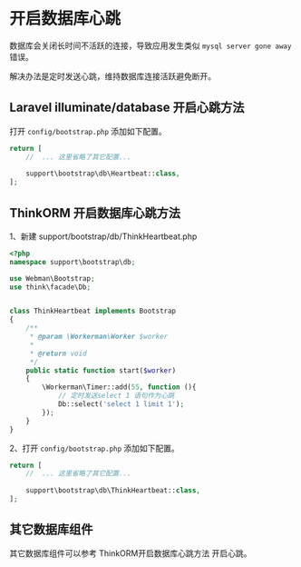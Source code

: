 # 开启数据库心跳

数据库会关闭长时间不活跃的连接，导致应用发生类似 `mysql server gone away` 错误。

解决办法是定时发送心跳，维持数据库连接活跃避免断开。

## Laravel illuminate/database 开启心跳方法

打开 `config/bootstrap.php` 添加如下配置。

```php
return [
    //  ... 这里省略了其它配置...
    
    support\bootstrap\db\Heartbeat::class,
];
```

## ThinkORM 开启数据库心跳方法

1、新建 support/bootstrap/db/ThinkHeartbeat.php
```php
<?php
namespace support\bootstrap\db;

use Webman\Bootstrap;
use think\facade\Db;


class ThinkHeartbeat implements Bootstrap
{
    /**
     * @param \Workerman\Worker $worker
     *
     * @return void
     */
    public static function start($worker)
    {
        \Workerman\Timer::add(55, function (){
            // 定时发送select 1 语句作为心跳
            Db::select('select 1 limit 1');
        });
    }
}
```

2、打开 `config/bootstrap.php` 添加如下配置。

```php
return [
    //  ... 这里省略了其它配置...
    
    support\bootstrap\db\ThinkHeartbeat::class,
];
```

## 其它数据库组件

其它数据库组件可以参考 ThinkORM开启数据库心跳方法 开启心跳。